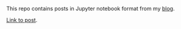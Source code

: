 This repo contains posts in Jupyter notebook format from my [blog](https://alysivji.github.io).

[Link to post](https://alysivji.github.io/drafts/pl-analysis-part1-finding-longest-consecutive-position-streak.html).